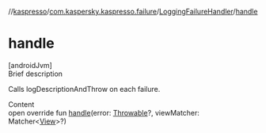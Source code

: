 //[kaspresso](../../index.md)/[com.kaspersky.kaspresso.failure](../index.md)/[LoggingFailureHandler](index.md)/[handle](handle.md)



# handle  
[androidJvm]  
Brief description  


Calls logDescriptionAndThrow on each failure.

  
Content  
open override fun [handle](handle.md)(error: [Throwable](https://kotlinlang.org/api/latest/jvm/stdlib/kotlin/-throwable/index.html)?, viewMatcher: Matcher<[View](https://developer.android.com/reference/kotlin/android/view/View.html)>?)  



